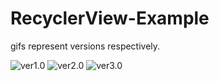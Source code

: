 # RecyclerView-Example
gifs represent versions respectively. 









![](https://media.giphy.com/media/cUzATZmnDKRUfdDJOW/giphy.gif "ver1.0")   ![](https://media.giphy.com/media/1yk0QzyTXiUIbzuOHJ/giphy.gif "ver2.0")     ![](https://media.giphy.com/media/dCCsjIh3QEjgf4Afjh/giphy.gif "ver3.0") 
